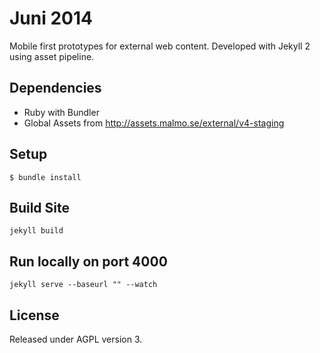 # Juni 2014

Mobile first prototypes for external web content. Developed with Jekyll 2 using asset pipeline.

## Dependencies
* Ruby with Bundler
* Global Assets from http://assets.malmo.se/external/v4-staging

## Setup
    $ bundle install

## Build Site
    jekyll build


## Run locally on port 4000
    jekyll serve --baseurl "" --watch

## License
Released under AGPL version 3.
